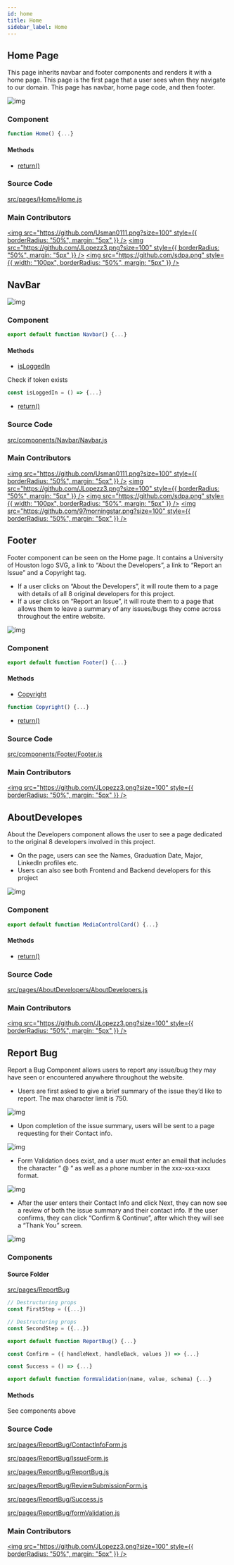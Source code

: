 ```yaml
---
id: home
title: Home
sidebar_label: Home
---
```


## Home Page

This page inherits navbar and footer components and renders it with a home page. This page is the first page that a user sees when they navigate to our domain. This page has navbar, home page code, and then footer. 

![img](../static/img/images/image19.png)

### Component 

```javascript
function Home() {...}
```

#### Methods

- [return()](https://github.com/Usman0111/profile-matching/blob/584532018a2da211d9949e2355fa57481e55f952/src/pages/Home/Home.js#L61)

### Source Code

[src/pages/Home/Home.js](https://github.com/Usman0111/profile-matching/blob/master/src/pages/Home/Home.js)

### Main Contributors

[<img src="https://github.com/Usman0111.png?size=100" style={{ borderRadius: "50%", margin: "5px" }} />](https://github.com/Usman0111)
[<img src="https://github.com/JLopezz3.png?size=100" style={{ borderRadius: "50%", margin: "5px" }} />](https://github.com/JLopezz3)
[<img src="https://github.com/sdpa.png" style={{ width: "100px", borderRadius: "50%", margin: "5px" }} />](https://github.com/sdpa)


## NavBar

![img](../static/img/images/image1.png)

### Component 

```javascript
export default function Navbar() {...}
```

#### Methods

- [isLoggedIn](https://github.com/Usman0111/profile-matching/blob/584532018a2da211d9949e2355fa57481e55f952/src/components/Navbar/Navbar.js#L37)

Check if token exists

```javascript
const isLoggedIn = () => {...}
```

- [return()](https://github.com/Usman0111/profile-matching/blob/584532018a2da211d9949e2355fa57481e55f952/src/components/Navbar/Navbar.js#L57)

### Source Code

[src/components/Navbar/Navbar.js](https://github.com/Usman0111/profile-matching/blob/master/src/components/Navbar/Navbar.js)

### Main Contributors

[<img src="https://github.com/Usman0111.png?size=100" style={{ borderRadius: "50%", margin: "5px" }} />](https://github.com/Usman0111)
[<img src="https://github.com/JLopezz3.png?size=100" style={{ borderRadius: "50%", margin: "5px" }} />](https://github.com/JLopezz3)
[<img src="https://github.com/sdpa.png" style={{ width: "100px", borderRadius: "50%", margin: "5px" }} />](https://github.com/sdpa)
[<img src="https://github.com/97morningstar.png?size=100" style={{ borderRadius: "50%", margin: "5px" }} />](https://github.com/97morningstar)

## Footer

Footer component can be seen on the Home page. It contains a University of Houston logo SVG, a link to “About the Developers”, a link to “Report an Issue” and a Copyright tag.  
- If a user clicks on “About the Developers”, it will route them to a page with details of all 8 original developers for this project. 
- If a user clicks on “Report an Issue”, it will route them to a page that allows them to leave a summary of any issues/bugs they come across throughout the entire website. 


![img](../static/img/images/image21.png)

### Component 

```javascript
export default function Footer() {...}
```

#### Methods

- [Copyright](https://github.com/Usman0111/profile-matching/blob/584532018a2da211d9949e2355fa57481e55f952/src/components/Footer/Footer.js#L7)

```javascript
function Copyright() {...}
```

- [return()](https://github.com/Usman0111/profile-matching/blob/584532018a2da211d9949e2355fa57481e55f952/src/components/Footer/Footer.js#L52)

### Source Code

[src/components/Footer/Footer.js](https://github.com/Usman0111/profile-matching/blob/master/src/components/Footer/Footer.js)

### Main Contributors

[<img src="https://github.com/JLopezz3.png?size=100" style={{ borderRadius: "50%", margin: "5px" }} />](https://github.com/JLopezz3)

## AboutDevelopes

About the Developers component allows the user to see a page dedicated to the original 8 developers involved in this project. 
- On the page, users can see the Names, Graduation Date, Major, LinkedIn profiles etc. 
- Users can also see both Frontend and Backend developers for this project

![img](../static/img/images/image10.png)

### Component 

```javascript
export default function MediaControlCard() {...}
```

#### Methods

- [return()](https://github.com/Usman0111/profile-matching/blob/584532018a2da211d9949e2355fa57481e55f952/src/pages/AboutDevelopers/AboutDevelopers.js#L65)

### Source Code

[src/pages/AboutDevelopers/AboutDevelopers.js](https://github.com/Usman0111/profile-matching/blob/master/src/pages/AboutDevelopers/AboutDevelopers.js)

### Main Contributors

[<img src="https://github.com/JLopezz3.png?size=100" style={{ borderRadius: "50%", margin: "5px" }} />](https://github.com/JLopezz3)








## Report Bug

Report a Bug Component allows users to report any issue/bug they may have seen or encountered anywhere throughout the website. 

- Users are first asked to give a brief summary of the issue they’d like to report. The max character limit is 750. 

![img](../static/img/images/image26.png)

- Upon completion of the issue summary, users will be sent to a page requesting for their Contact info.

![img](../static/img/images/image15.png)

- Form Validation does exist, and a user must enter an email that includes the character “ @ “ as well as a phone number in the xxx-xxx-xxxx format. 

![img](../static/img/images/image27.png)

- After the user enters their Contact Info and click Next, they can now see a review of both the issue summary and their contact info. If the user confirms, they can click “Confirm & Continue”, after which they will see a “Thank You” screen.

![img](../static/img/images/image32.png)

### Components 

#### Source Folder

[src/pages/ReportBug](https://github.com/Usman0111/profile-matching/tree/master/src/pages/ReportBug)

```javascript
// Destructuring props
const FirstStep = ({...})

// Destructuring props
const SecondStep = ({...})

export default function ReportBug() {...}

const Confirm = ({ handleNext, handleBack, values }) => {...}

const Success = () => {...}

export default function formValidation(name, value, schema) {...}

```

#### Methods

See components above

### Source Code

[src/pages/ReportBug/ContactInfoForm.js](https://github.com/Usman0111/profile-matching/blob/master/src/pages/ReportBug/ContactInfoForm.js)

[src/pages/ReportBug/IssueForm.js](https://github.com/Usman0111/profile-matching/blob/master/src/pages/ReportBug/IssueForm.js)

[src/pages/ReportBug/ReportBug.js](https://github.com/Usman0111/profile-matching/blob/master/src/pages/ReportBug/ReportBug.js)

[src/pages/ReportBug/ReviewSubmissionForm.js](https://github.com/Usman0111/profile-matching/blob/master/src/pages/ReportBug/ReviewSubmissionForm.js)

[src/pages/ReportBug/Success.js](https://github.com/Usman0111/profile-matching/blob/master/src/pages/ReportBug/Success.js)

[src/pages/ReportBug/formValidation.js](https://github.com/Usman0111/profile-matching/blob/master/src/pages/ReportBug/formValidation.js)

### Main Contributors

[<img src="https://github.com/JLopezz3.png?size=100" style={{ borderRadius: "50%", margin: "5px" }} />](https://github.com/JLopezz3)

